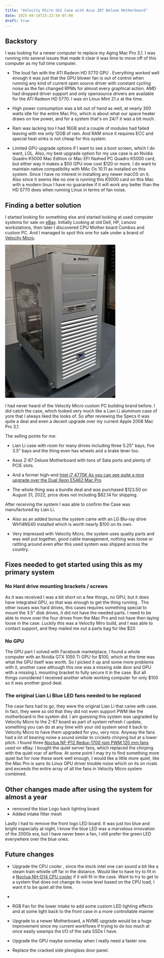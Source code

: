 ```yaml
---
title: "Velocity Micro GX2 Case with Asus Z87 Deluxe Motherboard"
date: 2025-04-14T15:22:54-07:00
draft: true
---
```


## Backstory

I was looking for a newer computer to replace my Aging Mac Pro 3,1. I was running into several issues that made it clear it was time to move off of this computer as my full time computer.

- The loud fan  with the ATI Radeon HD 5770 GPU . Everything worked well enough it was just that  the GPU blower fan is out of control when running any kind of current open source driver with constant cycling noise as the fan changed RPMs for almost every graphical action.  AMD had dropped driver support and only opensource drivers are available for the ATI Radeon HD 5770. I was on Linux Mint 21.x at the time. 

- High power consumption was a bit out of hand as well, at nearly 300 watts idle for the entire Mac Pro, which is about what our space heater draws on low power, and for a system that's on 24/7 it was a bit much.

- Ram was lacking too I had 16GB and a couple of modules had failed leaving with me only 12GB of ram. And RAM since it requires ECC and special heat sinks is not cheap for this system.

- Limited GPU upgrade options if I want to see a boot screen, which I do want, LOL. Also, my best upgrade option for my use case is an Nvidia Quadro K5000 Mac Edition or  Mac EFI flashed PC Quadro K5000 card, but either way it makes a $50 GPU now cost $120 or more. I do want to maintain native compatibility with MAc Os 10.11 as installed on this system. Since I have no interest in installing any newer macOS  on it. Also since it seems like no one is running this K5000 card on this Mac with a modern linux I have no guarantee if it will work any better than the HD 5770 does when running Linux in terms of fan noise. 

## Finding a better solution

I started looking for something else and started looking at used computer systems for sale on [eBay](https://www.ebay.com). Initially Looking at old Dell, HP, Lenovo workstations, then later I discovered CPU Mother board Combos and custom PC.  And I managed to spot this one for sale under a brand of  [Velocity Micro](https://velocitymicro.com/). 
    
   ![Photo from eBay Listing](velocityMicro-eBayPhoto.jpg)

I had never heard of the Velocity Micro custom PC building brand before. I did catch the case, which looked very much like a Lian Li aluminum case of yore that I always liked the looks of. So after reviewing the Specs it was quite a deal and even a decent upgrade over my current Apple 2008 Mac Pro 3,1.  

The selling points for me:

-  Lian Li case with room for many drives including three 5.25" bays, five 3.5" bays and the thing even has wheels and a brake lever too.

- Asus Z-87 Deluxe Motherboard with tons of Sata ports and plenty of PCIE slots.

- And a former high-end [Intel i7 4770K As you can see quite a nice upgrade over the Dual Xeon E5462 Mac Pro](https://www.cpubenchmark.net/compare/1919vs1237.2/Intel-i7-4770K-vs-Intel-Xeon-E5462)

- The whole thing was a bundle deal and was purchased $123.50 on August 31, 2022, price does not including $82.14 for shipping.

After receiving the system I was able to confirm the Case was manufactured by Lian Li.

- Also as an added bonus the system came with an LG Blu-ray  drive WH14NS40 installed which is worth nearly $100 on its own. 

- Very impressed with Velocity Micro, the system uses quality parts and was well put together, good cable management, nothing was loose or rattling around even after this used system was shipped across the country.

## Fixes needed to get started using this as my primary system

### No Hard drive mounting brackets / screws

As it was received I was a bit short on a few things, no GPU, but it does have integrated GPU, so that was enough to get the thing running . The other  issues was hard drives, this cases requires something special to mount the 3.5" disk drives, it did not have the needed parts. I need to be able to move over the four drives from the Mac Pro and not have then laying loose in the case. Luckily this was a Velocity Miro build, and I was able to contact support, and they mailed me out a parts bag for like $20

### No GPU

The GPU part I solved with Facebook marketplace, I found a whole computer with an Nvidia GTX 1050 Ti GPU for $100, which at the time was what the GPU itself was worth. So I picked it up and some more problems with it, another case although this one was a missing side door and GPU with a missing L mounting bracket to fully secure it in the case. But all things considered I received another whole working computer for only $100 so it was another good deal.

### The original Lian Li Blue LED fans needed to be replaced 

The case fans had to go, they were the original Lian Li that came with case.  In fact, they were so old that they did not even support PWM like the motherboard in the system did. I am guessing this system was upgraded by Velocity Micro to the Z-87 board as part of system refresh / update, something you can do at any time with your old system send it back to Velocity Micro to have them upgraded for you, very nice. Anyway the fans had a lot of bearing noise a sound similar to crickets chirping but at a lower pitch. I found three [Noctua NF-P12 Redux-1700 rpm PWM 120 mm  fans](https://noctua.at/en/nf-p12-redux-1700-pwm) used on eBay. I bought the quiet server fans, which replaced the chirping with the quiet roar of airflow. At some point I may try to find something more quiet but for now these work well enough, I would like a little more quiet, like the Mac Pro is sans its Linux GPU driver trouble noise which on its on rivals and exceeds the entire array of all the fans in Velocity Micro system combined.


## Other changes made after using the system for almost a year

- removed the blue Logo back lighting board
- Added intake filter mesh

Lastly I had to remove the front logo LED board. It was just too blue  and bright especially at night, I know the blue LED was a marvelous innovation of the 2000s era, but I have never been a fan, I still prefer the green LED everywhere over the blue ones.

## Future changes

- Upgrade the CPU cooler , since the stock intel one can sound a bit like a steam train whistle off far in the distance. Would like to have try to fit in a [Noctua NH-D14 CPU cooler](https://noctua.at/en/nh-d14) if it will fit in the case. Want to try to get to a system that does not change its noise level based on the CPU load, I want it to be quiet all the time.
- 
- RGB Fan for the lower intake to add some custom LED lighting effects and at some light back to the front case in a more controllable manner

- Upgrade to a newer Motherboard, a NVME upgrade would be a huge improvement since my current workflows if trying to do too much at once easily swamps the I/O of the sata SSDs I have.

- Upgrade the GPU maybe someday when I really need a faster one.

- Replace the cracked side plexiglass door panel. 
